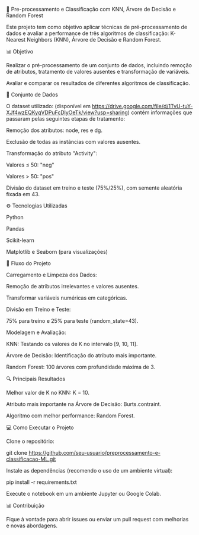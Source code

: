 🔬 Pre-processamento e Classificação com KNN, Árvore de Decisão e Random Forest

Este projeto tem como objetivo aplicar técnicas de pré-processamento de dados e avaliar a performance de três algoritmos de classificação: K-Nearest Neighbors (KNN), Árvore de Decisão e Random Forest.

📊 Objetivo

Realizar o pré-processamento de um conjunto de dados, incluindo remoção de atributos, tratamento de valores ausentes e transformação de variáveis.

Avaliar e comparar os resultados de diferentes algoritmos de classificação.

📂 Conjunto de Dados

O dataset utilizado: (disponível em https://drive.google.com/file/d/1TvU-tuY-XJf4wzEQKyqVDPuFcDlyOeTk/view?usp=sharing) contém informações que passaram pelas seguintes etapas de tratamento:

Remoção dos atributos: node, res e dg.

Exclusão de todas as instâncias com valores ausentes.

Transformação do atributo "Activity":

Valores ≤ 50: "neg"

Valores > 50: "pos"

Divisão do dataset em treino e teste (75%/25%), com semente aleatória fixada em 43.

⚙️ Tecnologias Utilizadas

Python

Pandas

Scikit-learn

Matplotlib e Seaborn (para visualizações)

🔄 Fluxo do Projeto

Carregamento e Limpeza dos Dados:

Remoção de atributos irrelevantes e valores ausentes.

Transformar variáveis numéricas em categóricas.

Divisão em Treino e Teste:

75% para treino e 25% para teste (random_state=43).

Modelagem e Avaliação:

KNN: Testando os valores de K no intervalo [9, 10, 11].

Árvore de Decisão: Identificação do atributo mais importante.

Random Forest: 100 árvores com profundidade máxima de 3.

🔍 Principais Resultados

Melhor valor de K no KNN: K = 10.

Atributo mais importante na Árvore de Decisão: Burts.contraint.

Algoritmo com melhor performance: Random Forest.

💻 Como Executar o Projeto

Clone o repositório:

   git clone https://github.com/seu-usuario/preprocessamento-e-classificacao-ML.git

Instale as dependências (recomendo o uso de um ambiente virtual):

   pip install -r requirements.txt

Execute o notebook em um ambiente Jupyter ou Google Colab.

📊 Contribuição

Fique à vontade para abrir issues ou enviar um pull request com melhorias e novas abordagens.

